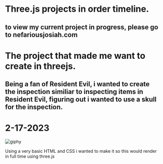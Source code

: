 # Three.js projects in order timeline.
## to view my current project in progress, please go to nefariousjosiah.com


# The project that made me want to create in threejs.

## Being a fan of Resident Evil, i wanted to create the inspection similiar to inspecting items in Resident Evil, figuring out i wanted to use a skull for the inspection.

# 2-17-2023
![giphy](https://github.com/nefariousjosiah/threejs/assets/148295938/e54bd2b4-c520-441d-881a-b1d41474cd8d)

Using a very basic HTML and CSS i wanted to make it so this would render in full time using three.js
